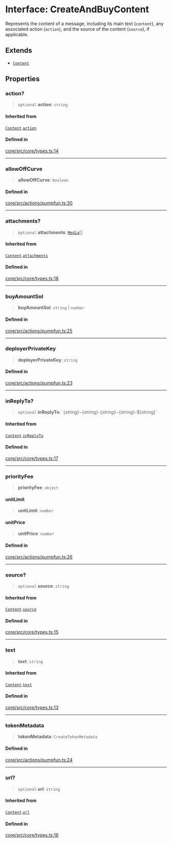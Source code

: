# Interface: CreateAndBuyContent

Represents the content of a message, including its main text (`content`), any associated action (`action`), and the source of the content (`source`), if applicable.

## Extends

- [`Content`](Content.md)

## Properties

### action?

> `optional` **action**: `string`

#### Inherited from

[`Content`](Content.md).[`action`](Content.md#action)

#### Defined in

[core/src/core/types.ts:14](https://github.com/ai16z/eliza/blob/c96957e5a5d17e343b499dd4d46ce403856ac5bc/core/src/core/types.ts#L14)

***

### allowOffCurve

> **allowOffCurve**: `boolean`

#### Defined in

[core/src/actions/pumpfun.ts:30](https://github.com/ai16z/eliza/blob/c96957e5a5d17e343b499dd4d46ce403856ac5bc/core/src/actions/pumpfun.ts#L30)

***

### attachments?

> `optional` **attachments**: [`Media`](../type-aliases/Media.md)[]

#### Inherited from

[`Content`](Content.md).[`attachments`](Content.md#attachments)

#### Defined in

[core/src/core/types.ts:18](https://github.com/ai16z/eliza/blob/c96957e5a5d17e343b499dd4d46ce403856ac5bc/core/src/core/types.ts#L18)

***

### buyAmountSol

> **buyAmountSol**: `string` \| `number`

#### Defined in

[core/src/actions/pumpfun.ts:25](https://github.com/ai16z/eliza/blob/c96957e5a5d17e343b499dd4d46ce403856ac5bc/core/src/actions/pumpfun.ts#L25)

***

### deployerPrivateKey

> **deployerPrivateKey**: `string`

#### Defined in

[core/src/actions/pumpfun.ts:23](https://github.com/ai16z/eliza/blob/c96957e5a5d17e343b499dd4d46ce403856ac5bc/core/src/actions/pumpfun.ts#L23)

***

### inReplyTo?

> `optional` **inReplyTo**: \`$\{string\}-$\{string\}-$\{string\}-$\{string\}-$\{string\}\`

#### Inherited from

[`Content`](Content.md).[`inReplyTo`](Content.md#inreplyto)

#### Defined in

[core/src/core/types.ts:17](https://github.com/ai16z/eliza/blob/c96957e5a5d17e343b499dd4d46ce403856ac5bc/core/src/core/types.ts#L17)

***

### priorityFee

> **priorityFee**: `object`

#### unitLimit

> **unitLimit**: `number`

#### unitPrice

> **unitPrice**: `number`

#### Defined in

[core/src/actions/pumpfun.ts:26](https://github.com/ai16z/eliza/blob/c96957e5a5d17e343b499dd4d46ce403856ac5bc/core/src/actions/pumpfun.ts#L26)

***

### source?

> `optional` **source**: `string`

#### Inherited from

[`Content`](Content.md).[`source`](Content.md#source)

#### Defined in

[core/src/core/types.ts:15](https://github.com/ai16z/eliza/blob/c96957e5a5d17e343b499dd4d46ce403856ac5bc/core/src/core/types.ts#L15)

***

### text

> **text**: `string`

#### Inherited from

[`Content`](Content.md).[`text`](Content.md#text)

#### Defined in

[core/src/core/types.ts:13](https://github.com/ai16z/eliza/blob/c96957e5a5d17e343b499dd4d46ce403856ac5bc/core/src/core/types.ts#L13)

***

### tokenMetadata

> **tokenMetadata**: `CreateTokenMetadata`

#### Defined in

[core/src/actions/pumpfun.ts:24](https://github.com/ai16z/eliza/blob/c96957e5a5d17e343b499dd4d46ce403856ac5bc/core/src/actions/pumpfun.ts#L24)

***

### url?

> `optional` **url**: `string`

#### Inherited from

[`Content`](Content.md).[`url`](Content.md#url)

#### Defined in

[core/src/core/types.ts:16](https://github.com/ai16z/eliza/blob/c96957e5a5d17e343b499dd4d46ce403856ac5bc/core/src/core/types.ts#L16)
